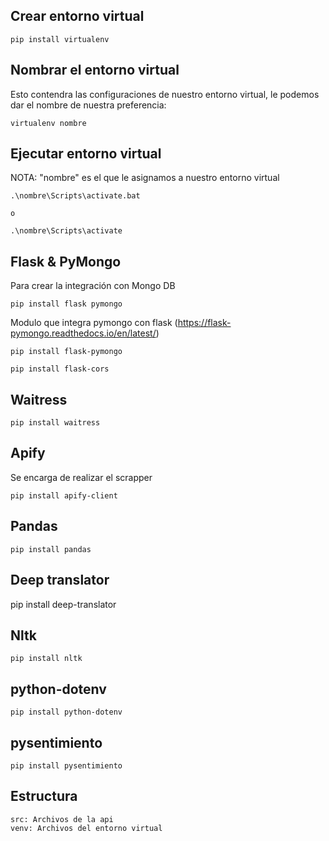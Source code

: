 ## Crear entorno virtual
    
    pip install virtualenv
    
## Nombrar el entorno virtual
Esto contendra las configuraciones de nuestro entorno virtual, le podemos dar el nombre de nuestra preferencia:

    virtualenv nombre

## Ejecutar entorno virtual
NOTA: "nombre" es el que le asignamos a nuestro entorno virtual

    .\nombre\Scripts\activate.bat

    o

    .\nombre\Scripts\activate

## Flask & PyMongo

Para crear la integración con Mongo DB

    pip install flask pymongo

Modulo que integra pymongo con flask (https://flask-pymongo.readthedocs.io/en/latest/)

    pip install flask-pymongo

    pip install flask-cors

## Waitress

    pip install waitress
## Apify

Se encarga de realizar el scrapper

    pip install apify-client

## Pandas

    pip install pandas

## Deep translator

   pip install deep-translator

## Nltk
    
    pip install nltk

## python-dotenv

    pip install python-dotenv


## pysentimiento

    pip install pysentimiento

## Estructura

    src: Archivos de la api
    venv: Archivos del entorno virtual

